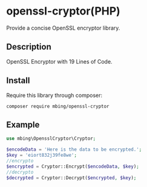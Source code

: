openssl-cryptor(PHP)
===================

Provide a concise OpenSSL encryptor library.

## Description

OpenSSL Encryptor with 19 Lines of Code.

## Install

Require this library through composer:

```
composer require mbing/openssl-cryptor
```


## Example

```php
use mbing\OpensslCryptor\Cryptor;

$encodeData = 'Here is the data to be encrypted.';
$key = 'eiort832j39fe8we';
//encrypto
$encrypted = Cryptor::Encrypt($encodeData, $key);
//decrypto
$decrypted = Cryptor::Decrypt($encrypted, $key);

```